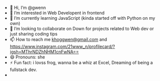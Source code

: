 - 👋 Hi, I’m @gwenn
- 👀 I’m interested in Web Developent in frontend
- 🌱 I’m currently learning JavaScript (kinda started off with Python on my own)
- 💞️ I’m looking to collaborate on Down for projects related to Web dev or just sharing coding tips
- 📫 How to reach me khoggwen@gmail.com and https://www.instagram.com/21www_n/profilecard/?igsh=MThrNDZhNHM1cnFwNA==
- 😄 Pronouns: she
- ⚡ Fun fact: i lovss frog, wanna be a whiz at Excel, Dreaming of being a fullstack dev.
- 

<!---
wngwenn/wngwenn is a ✨ special ✨ repository because its `README.md` (this file) appears on your GitHub profile.
You can click the Preview link to take a look at your changes.
--->
